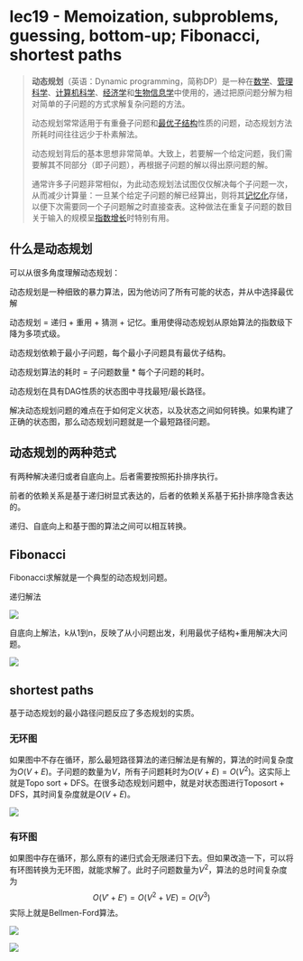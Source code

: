 # lec19 - Memoization, subproblems, guessing, bottom-up; Fibonacci, shortest paths
> **动态规划**（英语：Dynamic programming，简称DP）是一种在[数学](https://zh.wikipedia.org/wiki/%E6%95%B0%E5%AD%A6 "数学")、[管理科学](https://zh.wikipedia.org/wiki/%E7%AE%A1%E7%90%86%E7%A7%91%E5%AD%A6 "管理科学")、[计算机科学](https://zh.wikipedia.org/wiki/%E8%AE%A1%E7%AE%97%E6%9C%BA%E7%A7%91%E5%AD%A6 "计算机科学")、[经济学](https://zh.wikipedia.org/wiki/%E7%BB%8F%E6%B5%8E%E5%AD%A6 "经济学")和[生物信息学](https://zh.wikipedia.org/wiki/%E7%94%9F%E7%89%A9%E4%BF%A1%E6%81%AF%E5%AD%A6 "生物信息学")中使用的，通过把原问题分解为相对简单的子问题的方式求解复杂问题的方法。
> 
> 动态规划常常适用于有重叠子问题和[最优子结构](https://zh.wikipedia.org/w/index.php?title=%E6%9C%80%E4%BC%98%E5%AD%90%E7%BB%93%E6%9E%84&action=edit&redlink=1)性质的问题，动态规划方法所耗时间往往远少于朴素解法。
> 
> 动态规划背后的基本思想非常简单。大致上，若要解一个给定问题，我们需要解其不同部分（即子问题），再根据子问题的解以得出原问题的解。
> 
> 通常许多子问题非常相似，为此动态规划法试图仅仅解决每个子问题一次，从而减少计算量：一旦某个给定子问题的解已经算出，则将其[记忆化](https://zh.wikipedia.org/wiki/%E8%AE%B0%E5%BF%86%E5%8C%96 "记忆化")存储，以便下次需要同一个子问题解之时直接查表。这种做法在重复子问题的数目关于输入的规模呈[指数增长](https://zh.wikipedia.org/wiki/%E6%8C%87%E6%95%B8%E5%A2%9E%E9%95%B7 "指数增长")时特别有用。

## 什么是动态规划
可以从很多角度理解动态规划：

动态规划是一种细致的暴力算法，因为他访问了所有可能的状态，并从中选择最优解

动态规划 = 递归 + 重用 + 猜测 + 记忆。重用使得动态规划从原始算法的指数级下降为多项式级。

动态规划依赖于最小子问题，每个最小子问题具有最优子结构。

动态规划算法的耗时 = 子问题数量 * 每个子问题的耗时。

动态规划在具有DAG性质的状态图中寻找最短/最长路径。

解决动态规划问题的难点在于如何定义状态，以及状态之间如何转换。如果构建了正确的状态图，那么动态规划问题就是一个最短路径问题。

## 动态规划的两种范式
有两种解决递归或者自底向上。后者需要按照拓扑排序执行。

前者的依赖关系是基于递归树显式表达的，后者的依赖关系基于拓扑排序隐含表达的。

递归、自底向上和基于图的算法之间可以相互转换。

## Fibonacci
Fibonacci求解就是一个典型的动态规划问题。

递归解法

![](https://gitee.com/skytreedelivery/cloudimage/raw/master/img/20220316163959.png)

自底向上解法，k从1到n，反映了从小问题出发，利用最优子结构+重用解决大问题。

![](https://gitee.com/skytreedelivery/cloudimage/raw/master/img/20220316164021.png)

## shortest paths
基于动态规划的最小路径问题反应了多态规划的实质。

### 无环图
如果图中不存在循环，那么最短路径算法的递归解法是有解的，算法的时间复杂度为$O(V+E)$。子问题的数量为$V$，所有子问题耗时为$O(V+E)=O(V^2)$。这实际上就是Topo sort + DFS。在很多动态规划问题中，就是对状态图进行Toposort + DFS，其时间复杂度就是$O(V+E)$。

![](https://gitee.com/skytreedelivery/cloudimage/raw/master/img/20220316164300.png)

### 有环图
如果图中存在循环，那么原有的递归式会无限递归下去。但如果改造一下，可以将有环图转换为无环图，就能求解了。此时子问题数量为$V^2$，算法的总时间复杂度为$$O(V'+E')=O(V^2+VE)=O(V^3)$$
实际上就是Bellmen-Ford算法。

![](https://gitee.com/skytreedelivery/cloudimage/raw/master/img/20220316164531.png)

![](https://gitee.com/skytreedelivery/cloudimage/raw/master/img/20220316164701.png)
